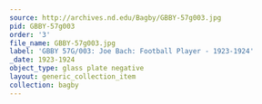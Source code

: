 ```yaml
---
source: http://archives.nd.edu/Bagby/GBBY-57g003.jpg
pid: GBBY-57g003
order: '3'
file_name: GBBY-57g003.jpg
label: 'GBBY 57G/003: Joe Bach: Football Player - 1923-1924'
_date: 1923-1924
object_type: glass plate negative
layout: generic_collection_item
collection: bagby
---
```

